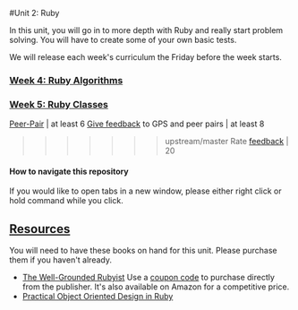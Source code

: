 #Unit 2: Ruby

In this unit, you will go in to more depth with Ruby and really start problem solving. You will have to create some of your own basic tests.

We will release each week's curriculum the Friday before the week starts.

### [Week 4: Ruby Algorithms](week-4/README.md)
### [Week 5: Ruby Classes](week-5/README.md)
<!-- ### [Week 6: Object-Oriented Design](week-6/README.md) -->
[Peer-Pair](https://github.com/Devbootcamp/phase-0-handbook/blob/master/peer-pairing-sessions.md) | at least 6
[Give feedback](https://socrates.devbootcamp.com/feedback/new) to GPS and peer pairs | at least 8
>>>>>>> upstream/master
Rate [feedback](https://socrates.devbootcamp.com/feedback) | 20

#### How to navigate this repository
If you would like to open tabs in a new window, please either right click or hold command while you click.

## [Resources](https://github.com/Devbootcamp/phase-0-handbook/blob/master/resources.md)
You will need to have these books on hand for this unit. Please purchase them if you haven't already.
- [The Well-Grounded Rubyist](http://www.manning.com/black2/) Use a [coupon code](https://github.com/Devbootcamp/phase-0-unit-1/blob/master/week-3/11-BONUS-challenges/Well-Grounded-Rubyist.md) to purchase directly from the publisher. It's also available on Amazon for a competitive price.
- [Practical Object Oriented Design in Ruby](http://www.poodr.com/)

